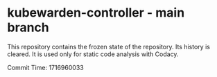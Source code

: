 # kubewarden-controller - main branch

This repository contains the frozen state of the repository.
Its history is cleared. It is used only for static code
analysis with Codacy.

Commit Time: 1716960033